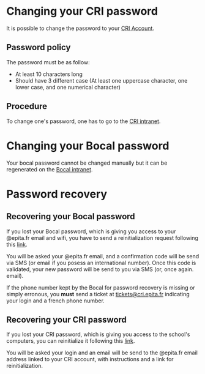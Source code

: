 # Changing your CRI password

It is possible to change the  password to your [CRI Account](accounts.md).

## Password policy

The password must be as follow:

 *  At least 10 characters long
 *  Should have 3 different case (At least one uppercase character, one lower
    case, and one numerical character)

## Procedure

To change one's password, one has to go to the 
[CRI intranet](https://cri.epita.fr/accounts/profile/).

# Changing your Bocal password

Your bocal password cannot be changed manually but it can be regenerated on the
[Bocal intranet](http://console.bocal.org).


# Password recovery

## Recovering your Bocal password

If you lost your Bocal password, which is giving you access to your @epita.fr 
email and wifi, you have to send a reinitialization request following this 
[link](https://console.bocal.org/#/recover).

You will be asked your @epita.fr email, and a confirmation code will be send 
via SMS (or email if you posess an international number). Once this code is 
validated, your new password will be send to you via SMS (or, once again. 
email).

If the phone number kept by the Bocal for password recovery is missing or 
simply erronous, you **must** send a ticket at 
[tickets@cri.epita.fr](mailto:tickets@cri.epita.fr) indicating your login and a
french phone number.

## Recovering your CRI password

If you lost your CRI password, which is giving you access to the school's 
computers, you can reinitialize it following this 
[link](https://cri.epita.fr/accounts/auth/reset/).

You will be asked your login and an email will be send to the @epita.fr email 
address linked to your CRI account, with instructions and a link for
reinitialization.
